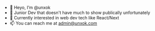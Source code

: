 - 👋 Heyo, I’m @unxok
- 👀 Junior Dev that doesn't have much to show publically unfortunately
- 🌱 Currently interested in web dev tech like React/Next
- 📫 You can reach me at admin@unxok.com

<!---
unxok/unxok is a ✨ special ✨ repository because its `README.md` (this file) appears on your GitHub profile.
You can click the Preview link to take a look at your changes.
--->
